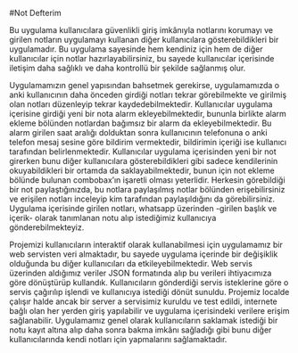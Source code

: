 #Not Defterim

 Bu uygulama kullanıcılara güvenlikli giriş imkânıyla notlarını korumayı ve girilen notların uygulamayı 
kullanan diğer kullanıcılara gösterebildikleri bir uygulamadır. Bu uygulama sayesinde hem kendiniz için hem de diğer
kullanıcılar için notlar hazırlayabilirsiniz, bu sayede kullanıcılar içerisinde iletişim daha sağlıklı ve daha 
kontrollü bir şekilde sağlanmış olur.

Uygulamamızın genel yapısından bahsetmek gerekirse, uygulamamızda o anki kullanıcının daha önceden girdiği notları 
tekrar görebilmekte ve girilmiş olan notları düzenleyip tekrar kaydedebilmektedir. Kullanıcılar uygulama içerisine
girdiği yeni bir nota alarm ekleyebilmektedir, bununla birlikte alarm ekleme bölünden notlardan bağımsız bir alarm
da ekleyebilmektedir. Bu alarm girilen saat aralığı dolduktan sonra kullanıcının telefonuna o anki telefon mesaj 
sesine göre bildirim vermektedir, bildirimin içeriği ise kullanıcı tarafından belirlenmektedir.
Kullanıcılar uygulama içerisinden yeni bir not girerken bunu diğer kullanıcılara gösterebildikleri gibi sadece
kendilerinin okuyabildikleri bir ortamda da saklayabilmektedir, bunun için not ekleme bölünde bulunan combobax’ın 
işaretli olması yeterlidir. Herkesin görebildiği bir not paylaştığınızda, bu notlara paylaşılmış notlar bölünden 
erişebilirsiniz ve erişilen notları inceleyip kim tarafından paylaşıldığını da görebilirsiniz. Uygulama içerisinde 
girilen notları, whatsapp üzerinden -girilen başlık ve içerik- olarak tanımlanan notu alıp istediğimiz kullanıcıya 
gönderebilmekteyiz.

Projemizi kullanıcıların interaktif olarak kullanabilmesi için uygulamamız bir web servisten veri almaktadır, 
bu sayede uygulama içerinde bir değişiklik olduğunda bu diğer kullanıcıları da etkileyebilmektedir. Web servis 
üzerinden aldığımız veriler JSON formatında alıp bu verileri ihtiyacımıza göre dönüştürüp kullandık. Kullanıcıların 
gönderdiği servis isteklerine göre o servis çağırılıp işlendi ve kullanıcıya istediği dönüt sunuldu. Projemiz 
localde çalışır halde ancak bir server a servisimiz kuruldu ve test edildi, internete bağlı olan her yerden giriş
yapılabilir ve uygulama içerisindeki verilere erişim sağlanabilir. Uygulamamız genel olarak kullanıcıların 
saklamak istediği bir notu kayıt altına alıp daha sonra bakma imkânı sağladığı gibi bunu diğer kullanıcılarında
kendi notları için yapmalarını sağlamaktadır.
